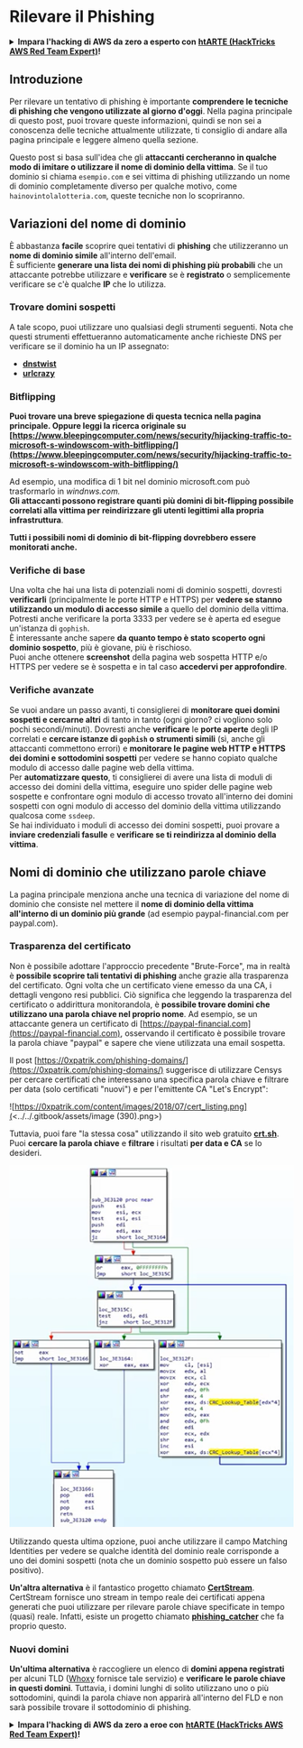 # Rilevare il Phishing

<details>

<summary><strong>Impara l'hacking di AWS da zero a esperto con</strong> <a href="https://training.hacktricks.xyz/courses/arte"><strong>htARTE (HackTricks AWS Red Team Expert)</strong></a><strong>!</strong></summary>

Altri modi per supportare HackTricks:

* Se vuoi vedere la tua **azienda pubblicizzata in HackTricks** o **scaricare HackTricks in PDF** Controlla i [**PACCHETTI DI ABBONAMENTO**](https://github.com/sponsors/carlospolop)!
* Ottieni il [**merchandising ufficiale di PEASS & HackTricks**](https://peass.creator-spring.com)
* Scopri [**The PEASS Family**](https://opensea.io/collection/the-peass-family), la nostra collezione di esclusive [**NFT**](https://opensea.io/collection/the-peass-family)
* **Unisciti al** 💬 [**gruppo Discord**](https://discord.gg/hRep4RUj7f) o al [**gruppo Telegram**](https://t.me/peass) o **seguici** su **Twitter** 🐦 [**@hacktricks_live**](https://twitter.com/hacktricks_live)**.**
* **Condividi i tuoi trucchi di hacking inviando PR ai** [**HackTricks**](https://github.com/carlospolop/hacktricks) e [**HackTricks Cloud**](https://github.com/carlospolop/hacktricks-cloud) repository di github.

</details>

## Introduzione

Per rilevare un tentativo di phishing è importante **comprendere le tecniche di phishing che vengono utilizzate al giorno d'oggi**. Nella pagina principale di questo post, puoi trovare queste informazioni, quindi se non sei a conoscenza delle tecniche attualmente utilizzate, ti consiglio di andare alla pagina principale e leggere almeno quella sezione.

Questo post si basa sull'idea che gli **attaccanti cercheranno in qualche modo di imitare o utilizzare il nome di dominio della vittima**. Se il tuo dominio si chiama `esempio.com` e sei vittima di phishing utilizzando un nome di dominio completamente diverso per qualche motivo, come `hainovintolalotteria.com`, queste tecniche non lo scopriranno.

## Variazioni del nome di dominio

È abbastanza **facile** scoprire quei tentativi di **phishing** che utilizzeranno un **nome di dominio simile** all'interno dell'email.\
È sufficiente **generare una lista dei nomi di phishing più probabili** che un attaccante potrebbe utilizzare e **verificare** se è **registrato** o semplicemente verificare se c'è qualche **IP** che lo utilizza.

### Trovare domini sospetti

A tale scopo, puoi utilizzare uno qualsiasi degli strumenti seguenti. Nota che questi strumenti effettueranno automaticamente anche richieste DNS per verificare se il dominio ha un IP assegnato:

* [**dnstwist**](https://github.com/elceef/dnstwist)
* [**urlcrazy**](https://github.com/urbanadventurer/urlcrazy)

### Bitflipping

**Puoi trovare una breve spiegazione di questa tecnica nella pagina principale. Oppure leggi la ricerca originale su [https://www.bleepingcomputer.com/news/security/hijacking-traffic-to-microsoft-s-windowscom-with-bitflipping/](https://www.bleepingcomputer.com/news/security/hijacking-traffic-to-microsoft-s-windowscom-with-bitflipping/)**

Ad esempio, una modifica di 1 bit nel dominio microsoft.com può trasformarlo in _windnws.com._\
**Gli attaccanti possono registrare quanti più domini di bit-flipping possibile correlati alla vittima per reindirizzare gli utenti legittimi alla propria infrastruttura**.

**Tutti i possibili nomi di dominio di bit-flipping dovrebbero essere monitorati anche.**

### Verifiche di base

Una volta che hai una lista di potenziali nomi di dominio sospetti, dovresti **verificarli** (principalmente le porte HTTP e HTTPS) per **vedere se stanno utilizzando un modulo di accesso simile** a quello del dominio della vittima.\
Potresti anche verificare la porta 3333 per vedere se è aperta ed esegue un'istanza di `gophish`.\
È interessante anche sapere **da quanto tempo è stato scoperto ogni dominio sospetto**, più è giovane, più è rischioso.\
Puoi anche ottenere **screenshot** della pagina web sospetta HTTP e/o HTTPS per vedere se è sospetta e in tal caso **accedervi per approfondire**.

### Verifiche avanzate

Se vuoi andare un passo avanti, ti consiglierei di **monitorare quei domini sospetti e cercarne altri** di tanto in tanto (ogni giorno? ci vogliono solo pochi secondi/minuti). Dovresti anche **verificare** le **porte aperte** degli IP correlati e **cercare istanze di `gophish` o strumenti simili** (sì, anche gli attaccanti commettono errori) e **monitorare le pagine web HTTP e HTTPS dei domini e sottodomini sospetti** per vedere se hanno copiato qualche modulo di accesso dalle pagine web della vittima.\
Per **automatizzare questo**, ti consiglierei di avere una lista di moduli di accesso dei domini della vittima, eseguire uno spider delle pagine web sospette e confrontare ogni modulo di accesso trovato all'interno dei domini sospetti con ogni modulo di accesso del dominio della vittima utilizzando qualcosa come `ssdeep`.\
Se hai individuato i moduli di accesso dei domini sospetti, puoi provare a **inviare credenziali fasulle** e **verificare se ti reindirizza al dominio della vittima**.

## Nomi di dominio che utilizzano parole chiave

La pagina principale menziona anche una tecnica di variazione del nome di dominio che consiste nel mettere il **nome di dominio della vittima all'interno di un dominio più grande** (ad esempio paypal-financial.com per paypal.com).

### Trasparenza del certificato

Non è possibile adottare l'approccio precedente "Brute-Force", ma in realtà è **possibile scoprire tali tentativi di phishing** anche grazie alla trasparenza del certificato. Ogni volta che un certificato viene emesso da una CA, i dettagli vengono resi pubblici. Ciò significa che leggendo la trasparenza del certificato o addirittura monitorandola, è **possibile trovare domini che utilizzano una parola chiave nel proprio nome**. Ad esempio, se un attaccante genera un certificato di [https://paypal-financial.com](https://paypal-financial.com), osservando il certificato è possibile trovare la parola chiave "paypal" e sapere che viene utilizzata una email sospetta.

Il post [https://0xpatrik.com/phishing-domains/](https://0xpatrik.com/phishing-domains/) suggerisce di utilizzare Censys per cercare certificati che interessano una specifica parola chiave e filtrare per data (solo certificati "nuovi") e per l'emittente CA "Let's Encrypt":

![https://0xpatrik.com/content/images/2018/07/cert_listing.png](<../../.gitbook/assets/image (390).png>)

Tuttavia, puoi fare "la stessa cosa" utilizzando il sito web gratuito [**crt.sh**](https://crt.sh). Puoi **cercare la parola chiave** e **filtrare** i risultati **per data e CA** se lo desideri.

![](<../../.gitbook/assets/image (391).png>)

Utilizzando questa ultima opzione, puoi anche utilizzare il campo Matching Identities per vedere se qualche identità del dominio reale corrisponde a uno dei domini sospetti (nota che un dominio sospetto può essere un falso positivo).

**Un'altra alternativa** è il fantastico progetto chiamato [**CertStream**](https://medium.com/cali-dog-security/introducing-certstream-3fc13bb98067). CertStream fornisce uno stream in tempo reale dei certificati appena generati che puoi utilizzare per rilevare parole chiave specificate in tempo (quasi) reale. Infatti, esiste un progetto chiamato [**phishing\_catcher**](https://github.com/x0rz/phishing\_catcher) che fa proprio questo.
### **Nuovi domini**

**Un'ultima alternativa** è raccogliere un elenco di **domini appena registrati** per alcuni TLD ([Whoxy](https://www.whoxy.com/newly-registered-domains/) fornisce tale servizio) e **verificare le parole chiave in questi domini**. Tuttavia, i domini lunghi di solito utilizzano uno o più sottodomini, quindi la parola chiave non apparirà all'interno del FLD e non sarà possibile trovare il sottodominio di phishing.

<details>

<summary><strong>Impara l'hacking di AWS da zero a eroe con</strong> <a href="https://training.hacktricks.xyz/courses/arte"><strong>htARTE (HackTricks AWS Red Team Expert)</strong></a><strong>!</strong></summary>

Altri modi per supportare HackTricks:

* Se vuoi vedere la tua **azienda pubblicizzata su HackTricks** o **scaricare HackTricks in PDF** Controlla i [**PIANI DI ABBONAMENTO**](https://github.com/sponsors/carlospolop)!
* Ottieni il [**merchandising ufficiale di PEASS & HackTricks**](https://peass.creator-spring.com)
* Scopri [**The PEASS Family**](https://opensea.io/collection/the-peass-family), la nostra collezione di esclusive [**NFT**](https://opensea.io/collection/the-peass-family)
* **Unisciti al** 💬 [**gruppo Discord**](https://discord.gg/hRep4RUj7f) o al [**gruppo Telegram**](https://t.me/peass) o **seguici** su **Twitter** 🐦 [**@hacktricks_live**](https://twitter.com/hacktricks_live)**.**
* **Condividi i tuoi trucchi di hacking inviando PR ai** [**HackTricks**](https://github.com/carlospolop/hacktricks) e [**HackTricks Cloud**](https://github.com/carlospolop/hacktricks-cloud) repository di github.

</details>
